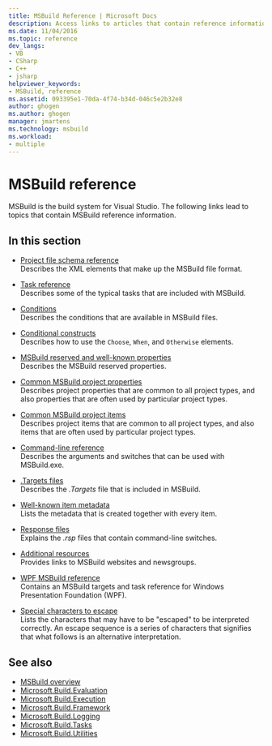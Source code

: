 ```yaml
---
title: MSBuild Reference | Microsoft Docs
description: Access links to articles that contain reference information for MSBuild, the build system for Visual Studio.
ms.date: 11/04/2016
ms.topic: reference
dev_langs:
- VB
- CSharp
- C++
- jsharp
helpviewer_keywords:
- MSBuild, reference
ms.assetid: 093395e1-70da-4f74-b34d-046c5e2b32e8
author: ghogen
ms.author: ghogen
manager: jmartens
ms.technology: msbuild
ms.workload:
- multiple
---
```

# MSBuild reference

MSBuild is the build system for Visual Studio. The following links lead to topics that contain MSBuild reference information.

## In this section

- [Project file schema reference](../msbuild/msbuild-project-file-schema-reference.md)\
 Describes the XML elements that make up the MSBuild file format.

- [Task reference](../msbuild/msbuild-task-reference.md)\
 Describes some of the typical tasks that are included with MSBuild.

- [Conditions](../msbuild/msbuild-conditions.md)\
 Describes the conditions that are available in MSBuild files.

- [Conditional constructs](../msbuild/msbuild-conditional-constructs.md)\
 Describes how to use the `Choose`, `When`, and `Otherwise` elements.

- [MSBuild reserved and well-known properties](../msbuild/msbuild-reserved-and-well-known-properties.md)\
 Describes the MSBuild reserved properties.

- [Common MSBuild project properties](../msbuild/common-msbuild-project-properties.md)\
 Describes project properties that are common to all project types, and also properties that are often used by particular project types.

- [Common MSBuild project items](../msbuild/common-msbuild-project-items.md)\
 Describes project items that are common to all project types, and also items that are often used by particular project types.

- [Command-line reference](../msbuild/msbuild-command-line-reference.md)\
 Describes the arguments and switches that can be used with MSBuild.exe.

- [.Targets files](../msbuild/msbuild-dot-targets-files.md)\
 Describes the *.Targets* file that is included in MSBuild.

- [Well-known item metadata](../msbuild/msbuild-well-known-item-metadata.md)\
 Lists the metadata that is created together with every item.

- [Response files](../msbuild/msbuild-response-files.md)\
 Explains the *.rsp* files that contain command-line switches.

- [Additional resources](https://social.msdn.microsoft.com/forums/vstudio/home?forum=msbuild)\
 Provides links to MSBuild websites and newsgroups.

- [WPF MSBuild reference](../msbuild/wpf-msbuild-reference.md)\
 Contains an MSBuild targets and task reference for Windows Presentation Foundation (WPF).

- [Special characters to escape](../msbuild/special-characters-to-escape.md)\
 Lists the characters that may have to be "escaped" to be interpreted correctly. An escape sequence is a series of characters that signifies that what follows is an alternative interpretation.

## See also

- [MSBuild overview](../msbuild/msbuild.md)
- [Microsoft.Build.Evaluation](/dotnet/api/microsoft.build.evaluation)
- [Microsoft.Build.Execution](/dotnet/api/microsoft.build.execution)
- [Microsoft.Build.Framework](/dotnet/api/microsoft.build.framework)
- [Microsoft.Build.Logging](/dotnet/api/microsoft.build.logging)
- [Microsoft.Build.Tasks](/dotnet/api/microsoft.build.tasks)
- [Microsoft.Build.Utilities](/dotnet/api/microsoft.build.utilities)
